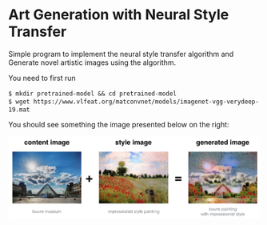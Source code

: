 # Art Generation with Neural Style Transfer

Simple program to implement the neural style transfer algorithm and Generate novel artistic images using the algorithm.

You need to first run
 ```
$ mkdir pretrained-model && cd pretrained-model
$ wget https://www.vlfeat.org/matconvnet/models/imagenet-vgg-verydeep-19.mat
```

You should see something the image presented below on the right:

![Generated_image](images/louvre_generated.png)
